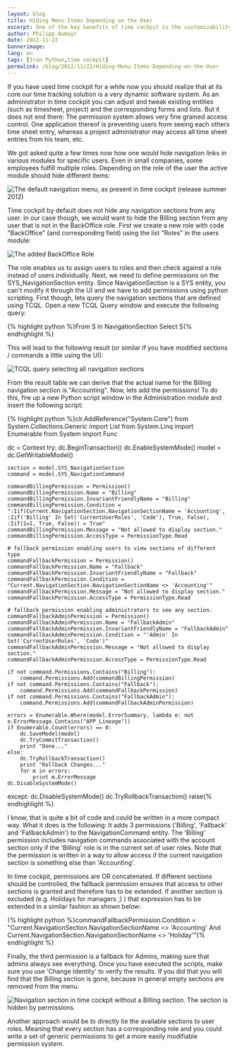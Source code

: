 ```yaml
---
layout: blog
title: Hiding Menu Items Depending on the User
excerpt: One of the key benefits of time cockpit is the customizability. A thing that is often requested but unfortunately still a bit difficult is hiding menu items depending on the current user.
author: Philipp Aumayr
date: 2012-11-22
bannerimage: 
lang: en
tags: [Iron Python,time cockpit]
permalink: /blog/2012/11/22/Hiding-Menu-Items-Depending-on-the-User
---
```


<p>If you have used time cockpit for a while now you should realize that at its core our time tracking solution is a very dynamic software system. As an administrator in time cockpit you can adjust and tweak existing entities (such as timesheet, project) and the corresponding forms and lists. But it does not end there: The permission system allows very fine grained access control. One application thereof is preventing users from seeing each others time sheet entry, whereas a project administrator may access all time sheet entries from his team, etc.</p><p>We got asked quite a few times now how one would hide navigation links in various modules for specific users. Even in small companies, some employees fulfill multiple roles. Depending on the role of the user the active module should hide different items:</p><p>
  <img src="{{site.baseurl}}/content/images/blog/2012/11/default_navigation_menu.PNG" alt="The default navigation menu, as present in time cockpit (release summer 2012)" title="The default navigation menu (all entries visible to all users)" />
</p><p>Time cockpit by default does not hide any navigation sections from any user. In our case though, we would want to hide the Billing section from any user that is not in the BackOffice role. First we create a new role with code "BackOffice" (and corresponding field) using the list "Roles" in the users module:</p><p>
  <img src="{{site.baseurl}}/content/images/blog/2012/11/backoffice_role.PNG" alt="The added BackOffice Role" title="A new Role with Code &quot;BackOffice&quot; is added to the list of roles." />
</p><p>The role enables us to assign users to roles and then check against a role instead of users individually. Next, we need to define permissions on the SYS_NavigationSection entity. Since NavigationSection is a SYS entity, you can't modify it through the UI and we have to add permissions using python scripting. First though, lets query the navigation sections that are defined using TCQL. Open a new TCQL Query window and execute the following query:</p>{% highlight python %}From S In NavigationSection Select S{% endhighlight %}<p>This will lead to the following result (or similar if you have modified sections / commands a little using the UI):</p><p>
  <img src="{{site.baseurl}}/content/images/blog/2012/11/defaultnavigationsections.PNG" alt="TCQL query selecting all navigation sections" title="TCQL query to select navigation sections." />
</p><p>From the result table we can derive that the actual name for the Billing navigation section is "Accounting". Now, lets add the permissions! To do this, fire up a new Python script window in the Administration module and insert the following script:</p>{% highlight python %}clr.AddReference("System.Core")
from System.Collections.Generic import List
from System.Linq import Enumerable
from System import Func

dc = Context
try:
    dc.BeginTransaction()
    dc.EnableSystemMode()
    model = dc.GetWritableModel()

    section = model.SYS_NavigationSection
    command = model.SYS_NavigationCommand

    commandBillingPermission = Permission()
    commandBillingPermission.Name = "Billing"
    commandBillingPermission.InvariantFriendlyName = "Billing"
    commandBillingPermission.Condition = ":Iif(Current.NavigationSection.NavigationSectionName = 'Accounting', :Iif('Billing' In Set('CurrentUserRoles', 'Code'), True, False), :Iif(1=1, True, False)) = True"
    commandBillingPermission.Message = "Not allowed to display section."
    commandBillingPermission.AccessType = PermissionType.Read

    # fallback permission enabling users to view sections of different type
    commandFallbackPermission = Permission()
    commandFallbackPermission.Name = "Fallback"
    commandFallbackPermission.InvariantFriendlyName = "Fallback"
    commandFallbackPermission.Condition = "Current.NavigationSection.NavigationSectionName <> 'Accounting'"
    commandFallbackPermission.Message = "Not allowed to display section."
    commandFallbackPermission.AccessType = PermissionType.Read

    # fallback permission enabling administrators to see any section.
    commandFallbackAdminPermission = Permission()
    commandFallbackAdminPermission.Name = "FallbackAdmin"
    commandFallbackAdminPermission.InvariantFriendlyName = "FallbackAdmin"
    commandFallbackAdminPermission.Condition = "'Admin' In Set('CurrentUserRoles', 'Code')"
    commandFallbackAdminPermission.Message = "Not allowed to display section."
    commandFallbackAdminPermission.AccessType = PermissionType.Read

    if not command.Permissions.Contains("Billing"):
        command.Permissions.Add(commandBillingPermission)
    if not command.Permissions.Contains("Fallback"):
        command.Permissions.Add(commandFallbackPermission)
    if not command.Permissions.Contains("FallbackAdmin"):
        command.Permissions.Add(commandFallbackAdminPermission)
    
    errors = Enumerable.Where(model.ErrorSummary, lambda e: not e.ErrorMessage.Contains("APP_Lineage"))
    if Enumerable.Count(errors) == 0:
        dc.SaveModel(model)
        dc.TryCommitTransaction()
        print "Done..."
    else:
        dc.TryRollbackTransaction()
        print "Rollback Changes..."
        for m in errors:
            print m.ErrorMessage
    dc.DisableSystemMode()
except:
    dc.DisableSystemMode()
    dc.TryRollbackTransaction()
    raise{% endhighlight %}<p>I know, that is quite a bit of code and could be written in a more compact way. What it does is the following: It adds 3 permissions ('Billing', 'Fallback' and 'FallbackAdmin') to the NavigationCommand entity. The 'Billing' permission includes navigation commands associated with the account section only if the 'Billing' role is in the current set of user roles. Note that the permission is written in a way to allow access if the current navigation section is something else than 'Accounting'.</p><p>In time cockpit, permissions are OR concatenated. If different sections should be controlled, the fallback permission ensures that access to other sections is granted and therefore has to be extended. If another section is excluded (e.g. Holidays for managers ;) ) that expression has to be extended in a similar fashion as shown below:</p>{% highlight python %}commandFallbackPermission.Condition = "Current.NavigationSection.NavigationSectionName <> 'Accounting' And Current.NavigationSection.NavigationSectionName <> 'Holiday'"{% endhighlight %}<p>Finally, the third permission is a fallback for Admins, making sure that admins always see everything. Once you have executed the scripts, make sure you use 'Change Identity' to verify the results. If you did that you will find that the Billing section is gone, because in general empty sections are removed from the menu.</p><p>
  <img src="{{site.baseurl}}/content/images/blog/2012/11/BillingSectionGone.PNG" alt="Navigation section in time cockpit without a Billing section. The section is hidden by permissions." title="Navigation module with a hidden Billing section" />
</p><p>Another approach would be to directly tie the available sections to user roles. Meaning that every section has a corresponding role and you could write a set of generic permissions to get a more easily modifiable permission system.</p>